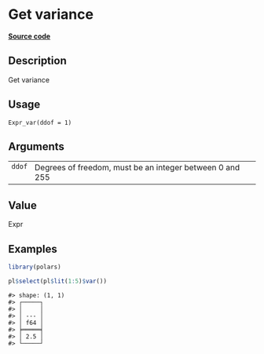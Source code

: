 

# Get variance

[**Source code**](https://github.com/pola-rs/r-polars/tree/main/R/expr__expr.R#L1760)

## Description

Get variance

## Usage

<pre><code class='language-R'>Expr_var(ddof = 1)
</code></pre>

## Arguments

<table>
<tr>
<td style="white-space: nowrap; font-family: monospace; vertical-align: top">
<code id="Expr_var_:_ddof">ddof</code>
</td>
<td>
Degrees of freedom, must be an integer between 0 and 255
</td>
</tr>
</table>

## Value

Expr

## Examples

``` r
library(polars)

pl$select(pl$lit(1:5)$var())
```

    #> shape: (1, 1)
    #> ┌─────┐
    #> │     │
    #> │ --- │
    #> │ f64 │
    #> ╞═════╡
    #> │ 2.5 │
    #> └─────┘
